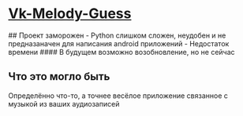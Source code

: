 <h1><a href="https://github.com/NoPlagiarism/Vk-Melody-Guess">Vk-Melody-Guess</a></h1>
## Проект заморожен
- Python слишком сложен, неудобен и не предназаначен для написания android приложений
- Недостаток времени
#### В будущем возможно возобновление, но не сейчас

## Что это могло быть
Определённо что-то, а точнее весёлое приложение связанное с музыкой из ваших аудиозаписей
